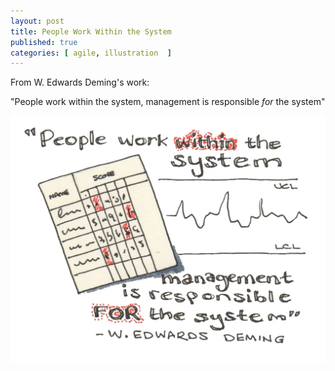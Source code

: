 ```yaml
---
layout: post
title: People Work Within the System
published: true
categories: [ agile, illustration  ]
---
```


From W. Edwards Deming's work:

"People work within the system, management is responsible *for* the system"

![sketch](/img/posts/people-work-within-the-system/people-work-within-the-system.webp)
